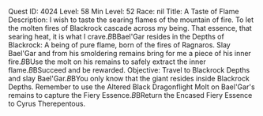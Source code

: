Quest ID: 4024
Level: 58
Min Level: 52
Race: nil
Title: A Taste of Flame
Description: I wish to taste the searing flames of the mountain of fire. To let the molten fires of Blackrock cascade across my being. That essence, that searing heat, it is what I crave.$B$BBael'Gar resides in the Depths of Blackrock: A being of pure flame, born of the fires of Ragnaros. Slay Bael'Gar and from his smoldering remains bring for me a piece of his inner fire.$B$BUse the molt on his remains to safely extract the inner flame.$B$BSucceed and be rewarded.
Objective: Travel to Blackrock Depths and slay Bael'Gar.$B$BYou only know that the giant resides inside Blackrock Depths. Remember to use the Altered Black Dragonflight Molt on Bael'Gar's remains to capture the Fiery Essence.$B$BReturn the Encased Fiery Essence to Cyrus Therepentous.
